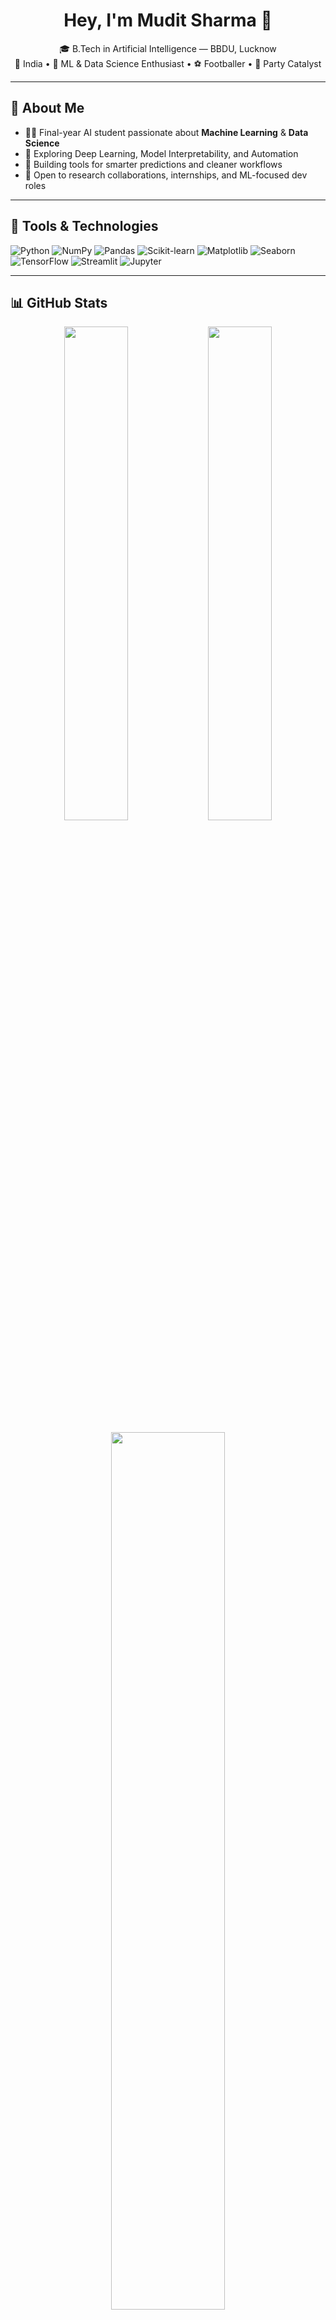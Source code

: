 <h1 align="center">Hey, I'm Mudit Sharma 🧠</h1>

<p align="center">
  🎓 B.Tech in Artificial Intelligence — BBDU, Lucknow<br>
  📍 India • 🧪 ML & Data Science Enthusiast • ⚽ Footballer • 🥳 Party Catalyst
</p>

---

## 🔬 About Me

- 🧑‍🎓 Final-year AI student passionate about **Machine Learning** & **Data Science**
- 🧠 Exploring Deep Learning, Model Interpretability, and Automation
- 🧰 Building tools for smarter predictions and cleaner workflows
- 🤝 Open to research collaborations, internships, and ML-focused dev roles

---

## 🧰 Tools & Technologies

![Python](https://img.shields.io/badge/Python-3776AB?style=for-the-badge&logo=python&logoColor=white)
![NumPy](https://img.shields.io/badge/Numpy-013243?style=for-the-badge&logo=numpy&logoColor=white)
![Pandas](https://img.shields.io/badge/Pandas-150458?style=for-the-badge&logo=pandas&logoColor=white)
![Scikit-learn](https://img.shields.io/badge/Scikit--Learn-F7931E?style=for-the-badge&logo=scikit-learn&logoColor=white)
![Matplotlib](https://img.shields.io/badge/Matplotlib-3776AB?style=for-the-badge&logo=matplotlib&logoColor=white)
![Seaborn](https://img.shields.io/badge/Seaborn-007FFF?style=for-the-badge&logoColor=white)
![TensorFlow](https://img.shields.io/badge/TensorFlow-FF6F00?style=for-the-badge&logo=tensorflow&logoColor=white)
![Streamlit](https://img.shields.io/badge/Streamlit-FF4B4B?style=for-the-badge&logo=streamlit&logoColor=white)
![Jupyter](https://img.shields.io/badge/Jupyter-F37626?style=for-the-badge&logo=jupyter&logoColor=white)

---

## 📊 GitHub Stats

<p align="center">
  <img src="https://github-readme-stats.vercel.app/api?username=MuditIsOP&show_icons=true&theme=radical&hide_border=true" width="45%" />
  <img src="https://github-readme-stats.vercel.app/api/top-langs/?username=MuditIsOP&layout=compact&theme=radical&hide_border=true" width="45%" />
</p>

<p align="center">
  <img src="https://github-readme-streak-stats.herokuapp.com?user=kindnemo&theme=radical&hide_border=true" width="60%" />
</p>

---

## 🚀 Projects

### 🔹 [Model Evaluator for ML](https://github.com/kindnemo/model-evaluator)
> Compare Logistic, Decision Tree, Random Forest, KNN (Classification & Regression)  
> `GridSearchCV · Seaborn · Auto Remarks`

### 🔹 [PDF Table Extractor](https://pdf-table-extractor-app.streamlit.app/)
> Upload PDFs → Extract clean tables → Export to Excel  
> `Streamlit · fitz (PyMuPDF) · Pandas`

### 🔹 [Family Feud Quiz App](https://github.com/kindnemo/quiz-app)
> IEEE-style quiz engine (AI/ML & Indian history categories)  
> `Python · CSV DB · Tkinter`

---

## 🏆 Highlights

- 🥇 Hackathon Finalist – AI Model Automation (2025)  
- 📜 Certified in Machine Learning by Andrew Ng  
- 🧠 Created 100+ quiz sets for IEEE tech events  
- 🎓 Mentoring juniors in foundational ML concepts

---

## 📫 Contact Me

<p align="center">
  <a href="mailto:your@email.com"><img src="https://img.shields.io/badge/Email-D14836?style=for-the-badge&logo=gmail&logoColor=white"></a>
  <a href="https://linkedin.com/in/yourlinkedin"><img src="https://img.shields.io/badge/LinkedIn-0A66C2?style=for-the-badge&logo=linkedin&logoColor=white"></a>
  <a href="https://github.com/kindnemo"><img src="https://img.shields.io/badge/GitHub-171515?style=for-the-badge&logo=github&logoColor=white"></a>
</p>

---

<sub align="center">🧾 Last updated July 2025 · Auto-powered by GitHub Stats</sub>
